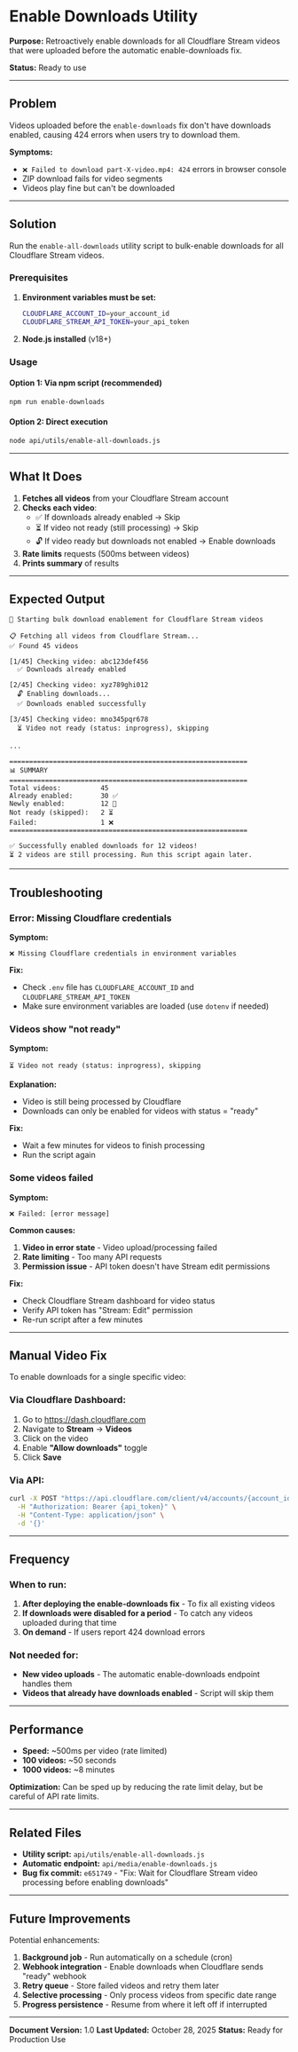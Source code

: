 # Enable Downloads Utility

**Purpose:** Retroactively enable downloads for all Cloudflare Stream videos that were uploaded before the automatic enable-downloads fix.

**Status:** Ready to use

---

## Problem

Videos uploaded before the `enable-downloads` fix don't have downloads enabled, causing 424 errors when users try to download them.

**Symptoms:**
- `❌ Failed to download part-X-video.mp4: 424` errors in browser console
- ZIP download fails for video segments
- Videos play fine but can't be downloaded

---

## Solution

Run the `enable-all-downloads` utility script to bulk-enable downloads for all Cloudflare Stream videos.

### Prerequisites

1. **Environment variables must be set:**
   ```bash
   CLOUDFLARE_ACCOUNT_ID=your_account_id
   CLOUDFLARE_STREAM_API_TOKEN=your_api_token
   ```

2. **Node.js installed** (v18+)

### Usage

#### Option 1: Via npm script (recommended)

```bash
npm run enable-downloads
```

#### Option 2: Direct execution

```bash
node api/utils/enable-all-downloads.js
```

---

## What It Does

1. **Fetches all videos** from your Cloudflare Stream account
2. **Checks each video**:
   - ✅ If downloads already enabled → Skip
   - ⏳ If video not ready (still processing) → Skip
   - 🔓 If video ready but downloads not enabled → Enable downloads
3. **Rate limits** requests (500ms between videos)
4. **Prints summary** of results

---

## Expected Output

```
🚀 Starting bulk download enablement for Cloudflare Stream videos

📋 Fetching all videos from Cloudflare Stream...
✅ Found 45 videos

[1/45] Checking video: abc123def456
  ✅ Downloads already enabled

[2/45] Checking video: xyz789ghi012
  🔓 Enabling downloads...
  ✅ Downloads enabled successfully

[3/45] Checking video: mno345pqr678
  ⏳ Video not ready (status: inprogress), skipping

...

============================================================
📊 SUMMARY
============================================================
Total videos:          45
Already enabled:       30 ✅
Newly enabled:         12 🎉
Not ready (skipped):   2 ⏳
Failed:                1 ❌
============================================================

✅ Successfully enabled downloads for 12 videos!
⏳ 2 videos are still processing. Run this script again later.
```

---

## Troubleshooting

### Error: Missing Cloudflare credentials

**Symptom:**
```
❌ Missing Cloudflare credentials in environment variables
```

**Fix:**
- Check `.env` file has `CLOUDFLARE_ACCOUNT_ID` and `CLOUDFLARE_STREAM_API_TOKEN`
- Make sure environment variables are loaded (use `dotenv` if needed)

### Videos show "not ready"

**Symptom:**
```
⏳ Video not ready (status: inprogress), skipping
```

**Explanation:**
- Video is still being processed by Cloudflare
- Downloads can only be enabled for videos with status = "ready"

**Fix:**
- Wait a few minutes for videos to finish processing
- Run the script again

### Some videos failed

**Symptom:**
```
❌ Failed: [error message]
```

**Common causes:**
1. **Video in error state** - Video upload/processing failed
2. **Rate limiting** - Too many API requests
3. **Permission issue** - API token doesn't have Stream edit permissions

**Fix:**
- Check Cloudflare Stream dashboard for video status
- Verify API token has "Stream: Edit" permission
- Re-run script after a few minutes

---

## Manual Video Fix

To enable downloads for a single specific video:

### Via Cloudflare Dashboard:

1. Go to https://dash.cloudflare.com
2. Navigate to **Stream** → **Videos**
3. Click on the video
4. Enable **"Allow downloads"** toggle
5. Click **Save**

### Via API:

```bash
curl -X POST "https://api.cloudflare.com/client/v4/accounts/{account_id}/stream/{video_id}/downloads" \
  -H "Authorization: Bearer {api_token}" \
  -H "Content-Type: application/json" \
  -d '{}'
```

---

## Frequency

### When to run:

1. **After deploying the enable-downloads fix** - To fix all existing videos
2. **If downloads were disabled for a period** - To catch any videos uploaded during that time
3. **On demand** - If users report 424 download errors

### Not needed for:

- **New video uploads** - The automatic enable-downloads endpoint handles them
- **Videos that already have downloads enabled** - Script will skip them

---

## Performance

- **Speed:** ~500ms per video (rate limited)
- **100 videos:** ~50 seconds
- **1000 videos:** ~8 minutes

**Optimization:** Can be sped up by reducing the rate limit delay, but be careful of API rate limits.

---

## Related Files

- **Utility script:** `api/utils/enable-all-downloads.js`
- **Automatic endpoint:** `api/media/enable-downloads.js`
- **Bug fix commit:** `e651749` - "Fix: Wait for Cloudflare Stream video processing before enabling downloads"

---

## Future Improvements

Potential enhancements:

1. **Background job** - Run automatically on a schedule (cron)
2. **Webhook integration** - Enable downloads when Cloudflare sends "ready" webhook
3. **Retry queue** - Store failed videos and retry them later
4. **Selective processing** - Only process videos from specific date range
5. **Progress persistence** - Resume from where it left off if interrupted

---

**Document Version:** 1.0
**Last Updated:** October 28, 2025
**Status:** Ready for Production Use
